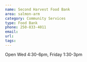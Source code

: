 ```yaml
---
name: Second Harvest Food Bank
area: salmon-arm
category: Community Services
type: Food Bank
phone: 250-833-4011
email: 
url: 
tags:
---
```


Open Wed 4:30-6pm, Friday 1:30-3pm